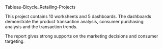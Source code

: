 Tableau-Bicycle_Retailing-Projects

This project contains 10 worksheets and 5 dashboards. The dashboards demonstrate the product transaction analysis, consumer purchasing analysis and the transaction trends.

The report gives strong supports on the marketing decisions and consumer targeting.

